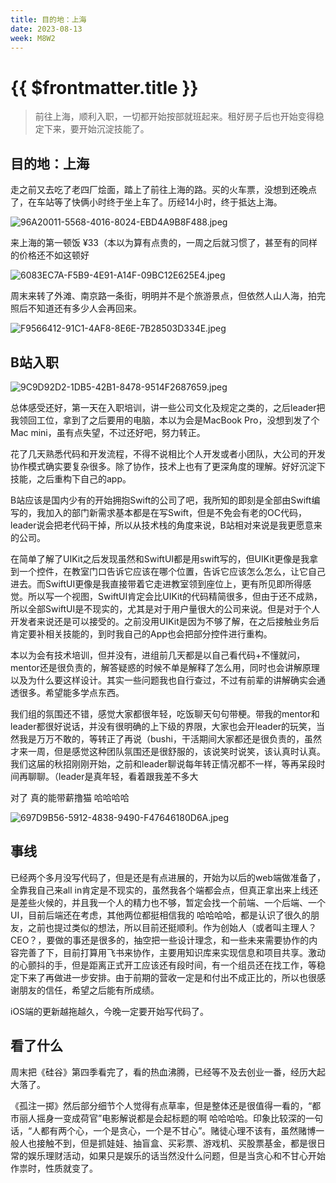 ```yaml
---
title: 目的地：上海
date: 2023-08-13
week: M8W2
---
```


# {{ $frontmatter.title }} <Badge type="tip" :text="String($frontmatter.date).slice(0,10)" />


> 前往上海，顺利入职，一切都开始按部就班起来。租好房子后也开始变得稳定下来，要开始沉淀技能了。
> 

## 目的地：上海

走之前又去吃了老四厂烩面，踏上了前往上海的路。买的火车票，没想到还晚点了，在车站等了快俩小时终于坐上车了。历经14小时，终于抵达上海。

![96A20011-5568-4016-8024-EBD4A9B8F488.jpeg](https://s3-us-west-2.amazonaws.com/secure.notion-static.com/d207c148-0bc3-422f-8db0-2d1e0f29fed4/96A20011-5568-4016-8024-EBD4A9B8F488.jpeg)

来上海的第一顿饭 ¥33（本以为算有点贵的，一周之后就习惯了，甚至有的同样的价格还不如这顿好

![6083EC7A-F5B9-4E91-A14F-09BC12E625E4.jpeg](https://s3-us-west-2.amazonaws.com/secure.notion-static.com/50c09334-7bf8-4193-a0b2-039a9faf91e4/6083EC7A-F5B9-4E91-A14F-09BC12E625E4.jpeg)

周末来转了外滩、南京路一条街，明明并不是个旅游景点，但依然人山人海，拍完照后不知道还有多少人会再回来。

![F9566412-91C1-4AF8-8E6E-7B28503D334E.jpeg](https://s3-us-west-2.amazonaws.com/secure.notion-static.com/54161d0a-b75a-4db1-bd26-10ae652fb1e3/F9566412-91C1-4AF8-8E6E-7B28503D334E.jpeg)

## B站入职

![9C9D92D2-1DB5-42B1-8478-9514F2687659.jpeg](https://s3-us-west-2.amazonaws.com/secure.notion-static.com/14aa9c70-9d12-4554-bbbc-97930c40db6f/9C9D92D2-1DB5-42B1-8478-9514F2687659.jpeg)

总体感受还好，第一天在入职培训，讲一些公司文化及规定之类的，之后leader把我领回工位，拿到了之后要用的电脑，本以为会是MacBook Pro，没想到发了个Mac mini，虽有点失望，不过还好吧，努力转正。

花了几天熟悉代码和开发流程，不得不说相比个人开发或者小团队，大公司的开发协作模式确实要复杂很多。除了协作，技术上也有了更深角度的理解。好好沉淀下技能，之后重构下自己的app。

B站应该是国内少有的开始拥抱Swift的公司了吧，我所知的即刻是全部由Swift编写的，我加入的部门新需求基本都是在写Swift，但是不免会有老的OC代码，leader说会把老代码干掉，所以从技术栈的角度来说，B站相对来说是我更愿意来的公司。

在简单了解了UIKit之后发现虽然和SwiftUI都是用swift写的，但UIKit更像是我拿到一个控件，在教室门口告诉它应该在哪个位置，告诉它应该怎么怎么，让它自己进去。而SwiftUI更像是我直接带着它走进教室领到座位上，更有所见即所得感觉。所以写一个视图，SwiftUI肯定会比UIKit的代码精简很多，但由于还不成熟，所以全部SwiftUI是不现实的，尤其是对于用户量很大的公司来说。但是对于个人开发者来说还是可以接受的。之前没用UIKit是因为不够了解，在之后接触业务后肯定要补相关技能的，到时我自己的App也会把部分控件进行重构。

本以为会有技术培训，但并没有，进组前几天都是以自己看代码+不懂就问，mentor还是很负责的，解答疑惑的时候不单是解释了怎么用，同时也会讲解原理以及为什么要这样设计。其实一些问题我也自行查过，不过有前辈的讲解确实会通透很多。希望能多学点东西。

我们组的氛围还不错，感觉大家都很年轻，吃饭聊天句句带梗。带我的mentor和leader都很好说话，并没有很明确的上下级的界限，大家也会开leader的玩笑，当然我是万万不敢的，等转正了再说（bushi，干活期间大家都还是很负责的，虽然才来一周，但是感觉这种团队氛围还是很舒服的，该说笑时说笑，该认真时认真。我们这届的秋招刚刚开始，之前和leader聊说每年转正情况都不一样，等再呆段时间再聊聊。（leader是真年轻，看着跟我差不多大

对了 真的能带薪撸猫 哈哈哈哈

![697D9B56-5912-4838-9490-F47646180D6A.jpeg](https://s3-us-west-2.amazonaws.com/secure.notion-static.com/8b880ae7-6aff-48bd-86bb-46c949b0586b/697D9B56-5912-4838-9490-F47646180D6A.jpeg)

## 事线

已经两个多月没写代码了，但是还是有点进展的，开始为以后的web端做准备了，全靠我自己来all in肯定是不现实的，虽然我各个端都会点，但真正拿出来上线还是差些火候的，并且我一个人的精力也不够，暂定会找一个前端、一个后端、一个UI，目前后端还在考虑，其他两位都挺相信我的 哈哈哈哈，都是认识了很久的朋友，之前也提过类似的想法，所以目前还挺顺利。作为创始人（或者叫主理人？CEO？，要做的事还是很多的，抽空把一些设计理念，和一些未来需要协作的内容完善了下，目前打算用飞书来协作，主要用知识库来实现信息和项目共享。激动的心颤抖的手，但是距离正式开工应该还有段时间，有一个组员还在找工作，等稳定下来了再做进一步安排。由于前期的营收一定是和付出不成正比的，所以也很感谢朋友的信任，希望之后能有所成绩。

iOS端的更新越拖越久，今晚一定要开始写代码了。

## 看了什么

周末把《硅谷》第四季看完了，看的热血沸腾，已经等不及去创业一番，经历大起大落了。

《孤注一掷》然后部分细节个人觉得有点草率，但是整体还是很值得一看的，“都市丽人摇身一变成荷官”电影解说都是会起标题的啊 哈哈哈哈。印象比较深的一句话，“人都有两个心，一个是贪心，一个是不甘心”。赌徒心理不该有，虽然赌博一般人也接触不到，但是抓娃娃、抽盲盒、买彩票、游戏机、买股票基金，都是很日常的娱乐理财活动，如果只是娱乐的话当然没什么问题，但是当贪心和不甘心开始作祟时，性质就变了。